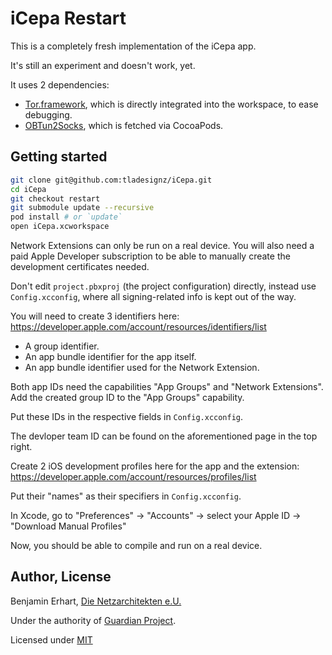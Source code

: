 #  iCepa Restart

This is a completely fresh implementation of the iCepa app.

It's still an experiment and doesn't work, yet.

It uses 2 dependencies:

- [Tor.framework](https://github.com/iCepa/Tor.framework), which is directly integrated into the workspace, to ease debugging.
- [OBTun2Socks](https://github.com/tladesignz/OBTun2Socks), which is fetched via CocoaPods.

## Getting started

```sh
git clone git@github.com:tladesignz/iCepa.git
cd iCepa
git checkout restart
git submodule update --recursive
pod install # or `update`
open iCepa.xcworkspace
```

Network Extensions can only be run on a real device.
You will also need a paid Apple Developer subscription to be able to manually create the 
development certificates needed.

Don't edit `project.pbxproj` (the project configuration) directly, instead use  `Config.xcconfig`, 
where all signing-related info is kept out of the way.

You will need to create 3 identifiers here:
https://developer.apple.com/account/resources/identifiers/list

- A group identifier.
- An app bundle identifier for the app itself.
- An app bundle identifier used for the Network Extension.

Both app IDs need the capabilities "App Groups" and "Network Extensions".
Add the created group ID to the "App Groups" capability.

Put these IDs in the respective fields in `Config.xcconfig`.

The devloper team ID can be found on the aforementioned page in the top right.

Create 2 iOS development profiles here for the app and the extension:
https://developer.apple.com/account/resources/profiles/list

Put their "names" as their specifiers in `Config.xcconfig`.

In Xcode, go to "Preferences" -> "Accounts" -> select your Apple ID -> "Download Manual Profiles"

Now, you should be able to compile and run on a real device.


## Author, License

Benjamin Erhart, [Die Netzarchitekten e.U.](https://die.netzarchitekten.com)

Under the authority of [Guardian Project](https://guardianproject.info).

Licensed under [MIT](LICENSE.txt)
